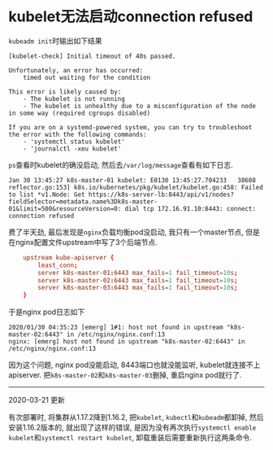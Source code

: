 # kubelet无法启动connection refused

`kubeadm init`时输出如下结果

```
[kubelet-check] Initial timeout of 40s passed.

Unfortunately, an error has occurred:
	timed out waiting for the condition

This error is likely caused by:
	- The kubelet is not running
	- The kubelet is unhealthy due to a misconfiguration of the node in some way (required cgroups disabled)

If you are on a systemd-powered system, you can try to troubleshoot the error with the following commands:
	- 'systemctl status kubelet'
	- 'journalctl -xeu kubelet'

```

`ps`查看时kubelet的确没启动, 然后去`/var/log/message`查看有如下日志.

```
Jan 30 13:45:27 k8s-master-01 kubelet: E0130 13:45:27.704233   38608 reflector.go:153] k8s.io/kubernetes/pkg/kubelet/kubelet.go:458: Failed to list *v1.Node: Get https://k8s-server-lb:8443/api/v1/nodes?fieldSelector=metadata.name%3Dk8s-master-01&limit=500&resourceVersion=0: dial tcp 172.16.91.10:8443: connect: connection refused
```

费了半天劲, 最后发现是`nginx`负载均衡pod没启动, 我只有一个master节点, 但是在nginx配置文件upstream中写了3个后端节点.

```conf
    upstream kube-apiserver {
        least_conn;
        server k8s-master-01:6443 max_fails=1 fail_timeout=10s;
        server k8s-master-02:6443 max_fails=1 fail_timeout=10s;
        server k8s-master-03:6443 max_fails=1 fail_timeout=10s;
    }
```

于是nginx pod日志如下

```
2020/01/30 04:35:23 [emerg] 1#1: host not found in upstream "k8s-master-02:6443" in /etc/nginx/nginx.conf:13
nginx: [emerg] host not found in upstream "k8s-master-02:6443" in /etc/nginx/nginx.conf:13
```

因为这个问题, nginx pod没能启动, 8443端口也就没能监听, kubelet就连接不上apiserver. 把`k8s-master-02`和`k8s-master-03`删掉, 重启nginx pod就行了.

------

2020-03-21 更新

有次部署时, 将集群从1.17.2降到1.16.2, 把`kubelet`, `kubectl`和`kubeadm`都卸掉, 然后安装1.16.2版本的, 就出现了这样的错误, 是因为没有再次执行`systemctl enable kubelet`和`systemctl restart kubelet`, 卸载重装后需要重新执行这两条命令.

